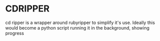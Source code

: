 # CDRIPPER

cd ripper is a wrapper around rubyripper to simplify it's use.
Ideally this would become a python script running it in the background, showing progress